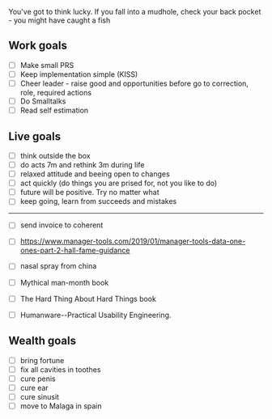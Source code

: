You've got to think lucky. If you fall into a mudhole, check your back pocket - you might have caught a fish

## Work goals

- [ ] Make small PRS
- [ ] Keep implementation simple (KISS)
- [ ] Cheer leader - raise good and opportunities before go to correction, role, required actions
- [ ] Do Smalltalks
- [ ] Read self estimation

## Live goals

- [ ] think outside the box
- [ ] do acts 7m and rethink 3m during life
- [ ] relaxed attitude and beeing open to changes
- [ ] act quickly (do things you are prised for, not you like to do)
- [ ] future will be positive. Try no matter what
- [ ] keep going, learn from succeeds and mistakes

----

- [ ] send invoice to coherent

- [ ] <https://www.manager-tools.com/2019/01/manager-tools-data-one-ones-part-2-hall-fame-guidance>

- [ ] nasal spray from china
- [ ] Mythical man-month book
- [ ] The Hard Thing About Hard Things book
- [ ] Humanware--Practical Usability Engineering.

## Wealth goals

- [ ] bring fortune
- [ ] fix all cavities in toothes
- [ ] cure penis
- [ ] cure ear
- [ ] cure sinusit
- [ ] move to Malaga in spain
